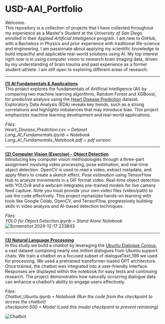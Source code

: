 # USD-AAI_Portfolio

Welcome.  
This repository is a collection of projects that I have collected throughout my experience as a Master's Student at the _University of San Diego_ enrolled in their _Applied Artificial Intelligence_ program. I am new to GitHub, with a Bachelors in Physics and prior experience with traditional life-science and engineering. I am passionate about applying my scientific knowledge to build impactful and applicable real-world solutions using AI. My top interest right now is in using computer vision to research brain imaging data, driven by my understanding of brain trauma and past experience as a former student-athlete. I am still open to exploring different areas of research.
___
**[(1) AI Fundamentals & Applications](https://github.com/JLongStem3/Long_USD-AAI_Portfolio/tree/main/AI%20Fundamentals%20%26%20Application%20-%20Prediction%20Model)**  
This project explores the fundamentals of Artificial Intelligence (AI) by comparing two machine learning algorithms, Random Forest and XGBoost, for predictive analysis using the [Heart Disease Prediction](https://www.kaggle.com/datasets/rishidamarla/heart-disease-prediction) dataset. Exploratory Data Analysis (EDA) reveals key trends, such as a strong correlations and highlights imbalances that may introduce bias. This project emphasizes machine learning development and real-world applications.

_Files:_  
_Heart_Disease_Prediction.csv = Dataset_  
_Long_AI_Fundamentals.ipynb = Notebook_  
_Long_AI_Fundamentals_Notebook.pdf = pdf version_  

___
**[(2) Computer Vision (Exercise) - Object Detection](https://github.com/JLongStem3/Long_USD-AAI_Portfolio/tree/main/Computer%20Vision%20(Exercise)%20-%20Object%20Detection)**  
Introducing key computer vision methodologies through a three-part assignment involving video processing, pose estimation, and real-time object detection. OpenCV is used to read a video, extract metadata, and apply filters to create a sketch effect. _Pose estimation_ using TensorFlow Hub to analyze movements in a GIF format video. Real-time object detection with YOLOv8 and a webcam integrates pre-trained models for live camera feed capture. Note you must provide your own video files (video/path) to use the code effectively. This project mphasizes hands-on learning with tools like Google Colab, OpenCV, and TensorFlow, progressively building skills in video analysis and AI-based detection techniques.  

_Files:_  
_YOLO for Object Detection.ipynb = Stand Alone Notebook_  
![Screenshot 2024-12-17 223843](https://github.com/user-attachments/assets/bf53028c-1ab0-4d38-8a43-9fcd1ea71c60)

___
**[(3) Natural Language Processing](https://github.com/JLongStem3/Long_USD-AAI_Portfolio/tree/main/Natural%20Language%20Processing)**  
In this study we build a chatbot by leveraging the [Ubuntu Dialogue Corpus](https://www.kaggle.com/datasets/rtatman/ubuntu-dialogue-corpus), a vast dataset containing nearly one million dialogues from Ubuntu support chats. We train a chatbot on a focused subset of dialogueText_196 we used for processing. We used a pretrained transformer-based GPT architecture. Once trained, the chatbot was integrated into a user-friendly interface. Responses are displayed within the notebook for easy tests and continuing research. The project demonstrates how naturally occurring dialogue data can enhance a chatbot’s ability to engage users effectively.  

_Files:_  
_Chatbot_Ubuntu.ipynb = Notebook (Run the code from the checkpoint to access the chatbot)_  
_checkpoint-500 = Model (Load this model checkpoint to prevent retraining)_  

![Chatbot](https://github.com/user-attachments/assets/692bd8df-3942-40d6-afe9-8ea3c73d0e4d)
